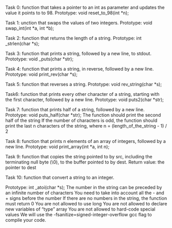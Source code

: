 Task 0: function that takes a pointer to an int as parameter and updates the value it points to to 98.
Prototype: void reset_to_98(int *n);


Task 1: unction that swaps the values of two integers.
Prototype: void swap_int(int *a, int *b);


Task 2: function that returns the length of a string.
Prototype: int _strlen(char *s);

Task 3: function that prints a string, followed by a new line, to stdout.
Prototype: void _puts(char *str);


Task 4: function that prints a string, in reverse, followed by a new line.
Prototype: void print_rev(char *s);


Task 5: function that reverses a string.
Prototype: void rev_string(char *s);


Task6: function that prints every other character of a string, starting with the first character, followed by a new line.
Prototype: void puts2(char *str);



Task 7: function that prints half of a string, followed by a new line.
Prototype: void puts_half(char *str);
The function should print the second half of the string
If the number of characters is odd, the function should print the last n characters of the string, where n = (length_of_the_string - 1) / 2


Task 8: function that prints n elements of an array of integers, followed by a new line.
Prototype: void print_array(int *a, int n);


Task 9: function that copies the string pointed to by src, including the terminating null byte (\0), to the buffer pointed to by dest.
Return value: the pointer to dest


Task 10: function that convert a string to an integer.

Prototype: int _atoi(char *s);
The number in the string can be preceded by an infinite number of characters
You need to take into account all the - and + signs before the number
If there are no numbers in the string, the function must return 0
You are not allowed to use long
You are not allowed to declare new variables of “type” array
You are not allowed to hard-code special values
We will use the -fsanitize=signed-integer-overflow gcc flag to compile your code.





